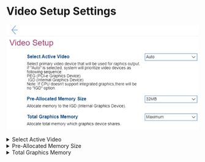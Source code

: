 # Video Setup Settings #
![](./img/videosetup.png)

<details><summary>Select Active Video</summary>

Select the primary video device for graphics output.

Options:

1. **Auto** – Default. Prioritizes video devices as follows:<br>
    a.	PEG<br>
    b.	IGD<br>
2. IGD – Internal Graphics Device will be used.
3. PEG – PCI-e Graphics Device will be used.

?> If CPU does not support integrated graphics, there will be no `IGD` option.

| WMI Setting name | Values | SVP / SMP Req'd | AMD/Intel |
|:---|:---|:---|:---|
| SelectActiveVideo |  | yes | Both |
</details>

<details><summary>Pre-Allocated Memory Size</summary>

Allocate memory in the IGD (Internal Graphics Device).

Options:

1. **32 MB** – Default.
2. 64 MB
3. 128 MB

| WMI Setting name | Values | SVP / SMP Req'd | AMD/Intel |
|:---|:---|:---|:---|
| Pre-AllocatedMemorySize |  | yes | Both |
</details>

<details><summary>Total Graphics Memory</summary>

Allocate total memory which graphics device shares.

Optional:

1. 128 MB
2. 256 MB
3. **Maximum** – Default.

| WMI Setting name | Values | SVP / SMP Req'd | AMD/Intel |
|:---|:---|:---|:---|
| TotalGraphicsMemory |  | yes | Both |
</details>